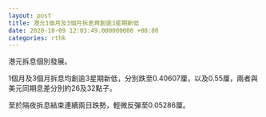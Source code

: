 ```yaml
---
layout: post
title: 港元1個月及3個月拆息齊創逾3星期新低
date: 2020-10-09 12:03:49.000000000 +08:00
categories: rthk
---
```


港元拆息個別發展。

1個月及3個月拆息均創逾3星期新低，分別跌至0.40607厘，以及0.55厘，兩者與美元同期息差分別約26及32點子。

至於隔夜拆息結束連續兩日跌勢，輕微反彈至0.05286厘。
